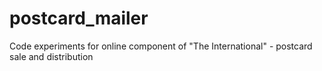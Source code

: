# postcard_mailer
Code experiments for online component of "The International" - postcard sale and distribution 
